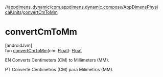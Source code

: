 //[appdimens_dynamic](../../../index.md)/[com.appdimens.dynamic.compose](../index.md)/[AppDimensPhysicalUnits](index.md)/[convertCmToMm](convert-cm-to-mm.md)

# convertCmToMm

[androidJvm]\
fun [convertCmToMm](convert-cm-to-mm.md)(cm: [Float](https://kotlinlang.org/api/core/kotlin-stdlib/kotlin/-float/index.html)): [Float](https://kotlinlang.org/api/core/kotlin-stdlib/kotlin/-float/index.html)

EN Converts Centimeters (CM) to Millimeters (MM).

PT Converte Centímetros (CM) para Milímetros (MM).